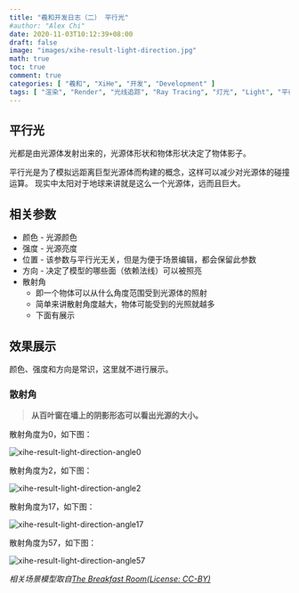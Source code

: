 ```yaml
---
title: "羲和开发日志（二） 平行光"
#author: "Alex Chi"
date: 2020-11-03T10:12:39+08:00
draft: false
image: "images/xihe-result-light-direction.jpg"
math: true
toc: true
comment: true
categories: [ "羲和", "XiHe", "开发", "Development" ]
tags: [ "渲染", "Render", "光线追踪", "Ray Tracing", "灯光", "Light", "平行光", "Directional Light" ]
---
```


## 平行光

光都是由光源体发射出来的，光源体形状和物体形状决定了物体影子。

平行光是为了模拟远距离巨型光源体而构建的概念，这样可以减少对光源体的碰撞运算。
现实中太阳对于地球来讲就是这么一个光源体，远而且巨大。

## 相关参数

* 颜色 - 光源颜色
* 强度 - 光源亮度
* 位置 - 该参数与平行光无关，但是为便于场景编辑，都会保留此参数
* 方向 - 决定了模型的哪些面（依赖法线）可以被照亮
* 散射角
    * 即一个物体可以从什么角度范围受到光源体的照射
    * 简单来讲散射角度越大，物体可能受到的光照就越多
    * 下面有展示

## 效果展示

颜色、强度和方向是常识，这里就不进行展示。

### 散射角

> **从百叶窗在墙上的阴影形态可以看出光源的大小。**

散射角度为0，如下图：

![xihe-result-light-direction-angle0](/images/xihe-result-light-direction-angle0.jpg)

散射角度为2，如下图：

![xihe-result-light-direction-angle2](/images/xihe-result-light-direction-angle2.jpg)

散射角度为17，如下图：

![xihe-result-light-direction-angle17](/images/xihe-result-light-direction-angle17.jpg)

散射角度为57，如下图：

![xihe-result-light-direction-angle57](/images/xihe-result-light-direction-angle57.jpg)


*相关场景模型取自[The Breakfast Room(License: CC-BY)](https://blendswap.com/blend/13363)*
